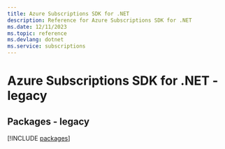```yaml
---
title: Azure Subscriptions SDK for .NET
description: Reference for Azure Subscriptions SDK for .NET
ms.date: 12/11/2023
ms.topic: reference
ms.devlang: dotnet
ms.service: subscriptions
---
```

# Azure Subscriptions SDK for .NET - legacy
## Packages - legacy
[!INCLUDE [packages](subscriptions-index.md)]